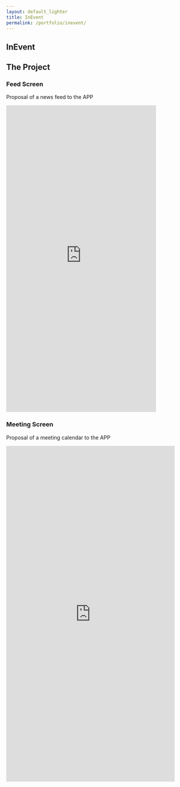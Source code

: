 ```yaml
---
layout: default_lighter
title: InEvent
permalink: /portfolio/inevent/
---
```


<main id="main">
	<section class="content conteiner-half">
		<div class="conteiner">
			<h1>InEvent</h1>
		</div>
	</section>
	<section class="content">
		<div class="conteiner">
			<!-- <h1>InEvent</h1>
			<p>InEvent is a Brazilian company that provides service to events through a web and mobile software connecting organizers, sponsors and participants before, during and after the event.</p> -->
			<h2>The Project</h2>
			<!-- <p><strong>Roles:</strong> UX Design and UI Design.</p> -->
			<h3>Feed Screen</h3>
			<p>Proposal of a news feed to the APP</p>
			<div class="box alt">
				<div class="row 50% uniform">
					<div class="12u$ align-center">
						<iframe src="https://marvelapp.com/ebgcf8?emb=1" width="402" height="823" allowTransparency="true" frameborder="0"></iframe>
					</div>
				</div>
			</div>
			<h3>Meeting Screen</h3>	
			<p>Proposal of a meeting calendar to the APP</p>				
			<div class="box alt">
				<div class="row 50% uniform">
					<div class="12u$ align-center">
						<iframe src="https://marvelapp.com/b27ch9?emb=1" width="452" height="901" allowTransparency="true" frameborder="0"></iframe>
					</div>
				</div>
			</div>
		</div>
	</section>

</main>